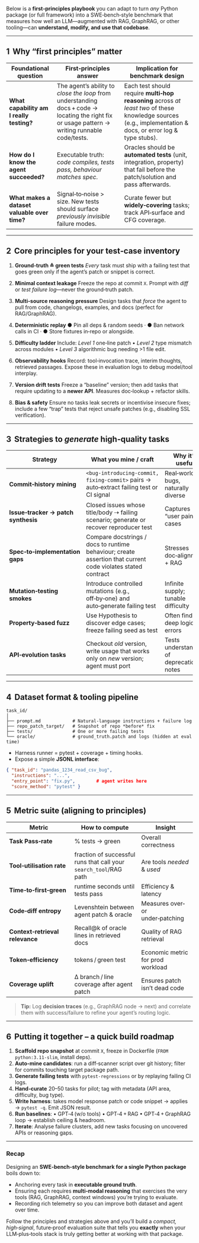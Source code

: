Below is a **first‑principles playbook** you can adapt to turn *any* Python package (or full framework) into a SWE‑bench‑style benchmark that measures how well an LLM—augmented with RAG, GraphRAG, or other tooling—can **understand, modify, and use that codebase**.

---

## 1  Why “first principles” matter

| Foundational question                        | First‑principles answer                                                                                                                         | Implication for benchmark design                                                                                                                            |
| -------------------------------------------- | ----------------------------------------------------------------------------------------------------------------------------------------------- | ----------------------------------------------------------------------------------------------------------------------------------------------------------- |
| **What capability am I really testing?**     | The agent’s ability to *close the loop* from understanding docs + code → locating the right fix or usage pattern → writing runnable code/tests. | Each test should require **multi‑hop reasoning** across *at least two* of these knowledge sources (e.g., implementation & docs, or error log & type stubs). |
| **How do I know the agent succeeded?**       | Executable truth: *code compiles, tests pass, behaviour matches spec*.                                                                          | Oracles should be **automated tests** (unit, integration, property) that fail before the patch/solution and pass afterwards.                                |
| **What makes a dataset valuable over time?** | Signal‑to‑noise > size. New tests should surface *previously invisible* failure modes.                                                          | Curate fewer but **widely‑covering** tasks; track API‑surface and CFG coverage.                                                                             |

---

## 2  Core principles for your test‑case inventory

1. **Ground‑truth ≙ green tests**
   *Every* task must ship with a failing test that goes green only if the agent’s patch or snippet is correct.

2. **Minimal context leakage**
   Freeze the repo at commit `X`. Prompt with *diff* or *test failure log*—never the ground‑truth patch.

3. **Multi‑source reasoning pressure**
   Design tasks that *force* the agent to pull from code, changelogs, examples, and docs (perfect for RAG/GraphRAG).

4. **Deterministic replay**
   ● Pin all deps & random seeds · ● Ban network calls in CI · ● Store fixtures in‑repo or alongside.

5. **Difficulty ladder**
   Include:
   *Level 1* one‑line patch • *Level 2* type mismatch across modules • *Level 3* algorithmic bug needing >1 file edit.

6. **Observability hooks**
   Record: tool‑invocation trace, interim thoughts, retrieved passages. Expose these in evaluation logs to debug model/tool interplay.

7. **Version drift tests**
   Freeze a “baseline” version; then add tasks that require updating to a **newer API**. Measures doc‑lookup + refactor skills.

8. **Bias & safety**
   Ensure no tasks leak secrets or incentivise insecure fixes; include a few “trap” tests that reject unsafe patches (e.g., disabling SSL verification).

---

## 3  Strategies to *generate* high‑quality tasks

| Strategy                            | What you mine / craft                                                                                       | Why it’s useful                          |
| ----------------------------------- | ----------------------------------------------------------------------------------------------------------- | ---------------------------------------- |
| **Commit‑history mining**           | `<bug‑introducing‑commit, fixing‑commit>` pairs → auto‑extract failing test or CI signal                    | Real‑world bugs, naturally diverse       |
| **Issue‑tracker → patch synthesis** | Closed issues whose title/body ⇢ failing scenario; generate or recover reproducer test                      | Captures “user pain” cases               |
| **Spec‑to‑implementation gaps**     | Compare docstrings / docs to runtime behaviour; create assertion that current code violates stated contract | Stresses doc‑alignment + RAG             |
| **Mutation‑testing smokes**         | Introduce controlled mutations (e.g., off‑by‑one) and auto‑generate failing test                            | Infinite supply; tunable difficulty      |
| **Property‑based fuzz**             | Use Hypothesis to discover edge cases; freeze failing seed as test                                          | Often finds deep logic errors            |
| **API‑evolution tasks**             | Checkout *old* version, write usage that works only on *new* version; agent must port                       | Tests understanding of deprecation notes |

---

## 4  Dataset format & tooling pipeline

```text
task_id/
│
├── prompt.md            # Natural‑language instructions + failure log
├── repo_patch_target/   # Snapshot of repo *before* fix
├── tests/               # One or more failing tests
└── oracle/              # ground_truth.patch and logs (hidden at eval time)
```

* Harness runner = pytest + coverage + timing hooks.
* Expose a simple **JSONL interface**:

```json
{ "task_id": "pandas_1234_read_csv_bug",
  "instructions": "...",
  "entry_point": "fix.py",        # agent writes here
  "score_method": "pytest" }
```

---

## 5  Metric suite (aligning to principles)

| Metric                          | How to compute                                                    | Insight                           |
| ------------------------------- | ----------------------------------------------------------------- | --------------------------------- |
| **Task Pass‑rate**              | % tests → green                                                   | Overall correctness               |
| **Tool‑utilisation rate**       | fraction of successful runs that call your `search_tool`/RAG path | Are tools *needed* & *used*       |
| **Time‑to‑first‑green**         | runtime seconds until tests pass                                  | Efficiency & latency              |
| **Code‑diff entropy**           | Levenshtein between agent patch & oracle                          | Measures over‑ or under‑patching  |
| **Context‑retrieval relevance** | Recall\@k of oracle lines in retrieved docs                       | Quality of RAG retrieval          |
| **Token‑efficiency**            | tokens / green test                                               | Economic metric for prod workload |
| **Coverage uplift**             | Δ branch / line coverage after agent patch                        | Ensures patch isn’t dead code     |

> **Tip:** Log **decision traces** (e.g., GraphRAG node → next) and correlate them with success/failure to refine your agent’s routing logic.

---

## 6  Putting it together – a quick build roadmap

1. **Scaffold repo snapshot** at commit `X`, freeze in Dockerfile (`FROM python:3.11‑slim`, install deps).
2. **Auto‑mine candidates**: run a diff‑scanner script over git history; filter for commits touching target package path.
3. **Generate failing tests** with `pytest-regressions` or by replaying failing CI logs.
4. **Hand‑curate** 20–50 tasks for pilot; tag with metadata (API area, difficulty, bug type).
5. **Write harness**: takes model response patch or code snippet → applies → `pytest -q`. Emit JSON result.
6. **Run baselines**: • GPT‑4 (w/o tools) • GPT‑4 + RAG • GPT‑4 + GraphRAG loop → establish ceiling & headroom.
7. **Iterate**: Analyse failure clusters, add new tasks focusing on uncovered APIs or reasoning gaps.

---

### Recap

Designing an **SWE‑bench‑style benchmark for a single Python package** boils down to:

* Anchoring every task in **executable ground truth**.
* Ensuring each requires **multi‑modal reasoning** that exercises the very tools (RAG, GraphRAG, context windows) you’re trying to evaluate.
* Recording rich telemetry so you can improve both dataset and agent over time.

Follow the principles and strategies above and you’ll build a *compact, high‑signal*, future‑proof evaluation suite that tells you **exactly** when your LLM‑plus‑tools stack is truly getting better at working with that package.
